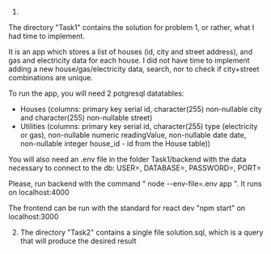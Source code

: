 1.
The directory "Task1" contains the solution for problem 1, or rather, what I had time to implement.

It is an app which stores a list of houses (id, city and street address), and gas and electricity data for each house.
I did not have time to implement adding a new house/gas/electricity data,  search, nor to check if city+street combinations are unique.

To run the app, you will need 2 potgresql datatables:
 - Houses (columns: primary key serial id, character(255) non-nullable city and character(255) non-nullable street)
 - Utilities (columns: primary key serial id, character(255) type (electricity or gas), non-nullable numeric readingValue, non-nullable date  date, non-nullable integer house_id - id from the House table))
   
You will also need an .env file in the folder Task1/backend with the data necessary to connect to the db:
USER=,
DATABASE=,
PASSWORD=,
PORT=

Please, run backend with the command " node --env-file=.env app ". It runs on localhost:4000

The frontend can be run with the standard for react dev "npm start" on localhost:3000

2. The directory "Task2" contains a single file solution.sql, which is a query that will produce the desired result
